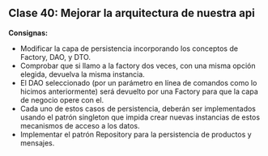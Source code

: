 ## **Clase 40: Mejorar la arquitectura de nuestra api**

**Consignas:**
 - Modificar la capa de persistencia incorporando los conceptos de Factory, DAO, y DTO.
 - Comprobar que si llamo a la factory dos veces, con una misma opción elegida, devuelva la misma instancia.
  - El DAO seleccionado (por un parámetro en línea de comandos como lo hicimos anteriormente) será devuelto por una Factory para que la capa de negocio opere con el.
 - Cada uno de estos casos de persistencia, deberán ser implementados usando el patrón singleton que impida crear nuevas instancias de estos mecanismos de acceso a los datos.
 - Implementar el patrón Repository para la persistencia de productos y mensajes.

